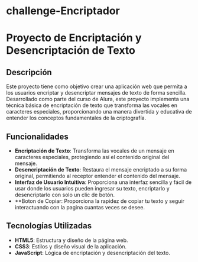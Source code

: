 # challenge-Encriptador
# Proyecto de Encriptación y Desencriptación de Texto

## Descripción

Este proyecto tiene como objetivo crear una aplicación web que permita a los usuarios encriptar y desencriptar mensajes de texto de forma sencilla. Desarrollado como parte del curso de Alura, este proyecto implementa una técnica básica de encriptación de texto que transforma las vocales en caracteres especiales, proporcionando una manera divertida y educativa de entender los conceptos fundamentales de la criptografía.

## Funcionalidades

- **Encriptación de Texto**: Transforma las vocales de un mensaje en caracteres especiales, protegiendo así el contenido original del mensaje.
- **Desencriptación de Texto**: Restaura el mensaje encriptado a su forma original, permitiendo al receptor entender el contenido del mensaje.
- **Interfaz de Usuario Intuitiva**: Proporciona una interfaz sencilla y fácil de usar donde los usuarios pueden ingresar su texto, encriptarlo y desencriptarlo con solo un clic de botón.
- **Boton de Copiar: Proporciona la rapidez de copiar tu texto y seguir interactuando con la pagina cuantas veces se desee.

## Tecnologías Utilizadas

- **HTML5**: Estructura y diseño de la página web.
- **CSS3**: Estilos y diseño visual de la aplicación.
- **JavaScript**: Lógica de encriptación y desencriptación del texto.


